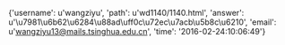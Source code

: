 {'username': u'wangziyu', 'path': u'wd1140/1140.html', 'answer': u'\u7981\u6b62\u6284\u88ad\uff0c\u72ec\u7acb\u5b8c\u6210', 'email': u'wangziyu13@mails.tsinghua.edu.cn', 'time': '2016-02-24:10:06:49'}